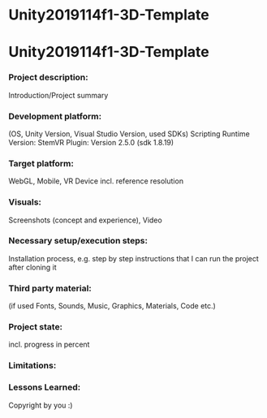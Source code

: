 # Unity2019114f1-3D-Template

# Unity2019114f1-3D-Template

### Project description: 
Introduction/Project summary 

### Development platform: 
(OS, Unity Version, Visual Studio Version, used SDKs)
Scripting Runtime Version: 
StemVR Plugin: Version 2.5.0 (sdk 1.8.19)

### Target platform: 
WebGL, Mobile, VR Device incl. reference resolution 

### Visuals: 
Screenshots (concept and experience), Video

### Necessary setup/execution steps: 
Installation process, e.g. step by step instructions that I can run the project after cloning it

### Third party material: 
(if used Fonts, Sounds, Music, Graphics, Materials, Code etc.)

### Project state: 
incl. progress in percent

### Limitations: 

### Lessons Learned: 

Copyright by you :)